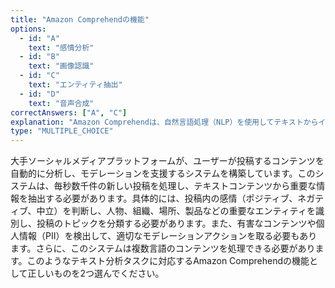 ```yaml
---
title: "Amazon Comprehendの機能"
options:
  - id: "A"
    text: "感情分析"
  - id: "B"
    text: "画像認識"
  - id: "C"
    text: "エンティティ抽出"
  - id: "D"
    text: "音声合成"
correctAnswers: ["A", "C"]
explanation: "Amazon Comprehendは、自然言語処理（NLP）を使用してテキストからインサイトや関係性を抽出するサービスです。感情分析、エンティティ認識、キーフレーズ検出、言語検出、個人情報（PII）の識別などの機能を提供します。画像認識はAmazon Rekognition、音声合成はAmazon Pollyの機能です。"
type: "MULTIPLE_CHOICE"
---
```


大手ソーシャルメディアプラットフォームが、ユーザーが投稿するコンテンツを自動的に分析し、モデレーションを支援するシステムを構築しています。このシステムは、毎秒数千件の新しい投稿を処理し、テキストコンテンツから重要な情報を抽出する必要があります。具体的には、投稿内の感情（ポジティブ、ネガティブ、中立）を判断し、人物、組織、場所、製品などの重要なエンティティを識別し、投稿のトピックを分類する必要があります。また、有害なコンテンツや個人情報（PII）を検出して、適切なモデレーションアクションを取る必要もあります。さらに、このシステムは複数言語のコンテンツを処理できる必要があります。このようなテキスト分析タスクに対応するAmazon Comprehendの機能として正しいものを2つ選んでください。